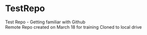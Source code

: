 # TestRepo
Test Repo - Getting familiar with Github<br>
Remote Repo created on March 18 for training
Cloned to local drive
